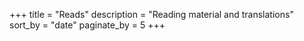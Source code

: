 +++
title = "Reads"
description = "Reading material and translations"
sort_by = "date"
paginate_by = 5
+++
